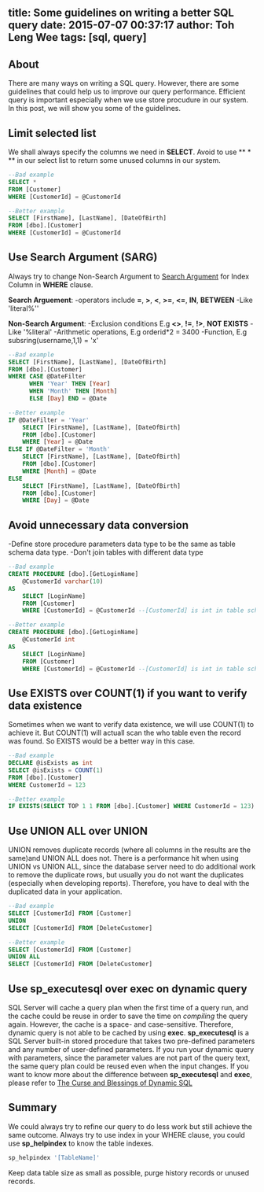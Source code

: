 title: Some guidelines on writing a better SQL query
date: 2015-07-07 00:37:17
author: Toh Leng Wee
tags: [sql, query]
---

## About
There are many ways on writing a SQL query. However, there are some guidelines that could help us to improve our query performance. Efficient query is important especially when we use store procudure in our system. In this post, we will show you some of the guidelines.

## Limit selected list
We shall always specify the columns we need in **SELECT**. Avoid to use ** * ** in our select list to return some unused columns in our system.

```sql
--Bad example
SELECT *
FROM [Customer] 
WHERE [CustomerId] = @CustomerId 

--Better example
SELECT [FirstName], [LastName], [DateOfBirth]
FROM [dbo].[Customer]
WHERE [CustomerId] = @CustomerId
```

## Use Search Argument (SARG)
Always try to change Non-Search Argument to [Search Argument](http://www.sqlconsulting.com/news1109.htm) for Index Column in **WHERE** clause.

**Search Arguement**: 
-operators include **=**, **>**, **<**, **>=**, **<=**, **IN**, **BETWEEN**
-Like 'literal%''

**Non-Search Argument**:
-Exclusion conditions E.g  **<>**, **!=**, **!>**, **NOT EXISTS**
-Like '%literal'
-Arithmetic operations, E.g  orderid*2 = 3400
-Function, E.g subsring(username,1,1) = 'x'

```sql
--Bad example
SELECT [FirstName], [LastName], [DateOfBirth]
FROM [dbo].[Customer]
WHERE CASE @DateFilter
      WHEN 'Year' THEN [Year]
      WHEN 'Month' THEN [Month]
      ELSE [Day] END = @Date

--Better example
IF @DateFilter = 'Year'
    SELECT [FirstName], [LastName], [DateOfBirth]
    FROM [dbo].[Customer]
    WHERE [Year] = @Date
ELSE IF @DateFilter = 'Month'
    SELECT [FirstName], [LastName], [DateOfBirth]
    FROM [dbo].[Customer]
    WHERE [Month] = @Date
ELSE
    SELECT [FirstName], [LastName], [DateOfBirth]
    FROM [dbo].[Customer]
    WHERE [Day] = @Date
```
## Avoid unnecessary data conversion
-Define store procedure parameters data type to be the same as table schema data type.
-Don't join tables with different data type

```sql
--Bad example
CREATE PROCEDURE [dbo].[GetLoginName]
    @CustomerId varchar(10)
AS
    SELECT [LoginName]
    FROM [Customer]
    WHERE [CustomerId] = @CustomerId --[CustomerId] is int in table schema

--Better example
CREATE PROCEDURE [dbo].[GetLoginName]
    @CustomerId int
AS
    SELECT [LoginName]
    FROM [Customer]
    WHERE [CustomerId] = @CustomerId --[CustomerId] is int in table schema
```

## Use EXISTS over COUNT(1) if you want to verify data existence
Sometimes when we want to verify data existence, we will use COUNT(1) to achieve it. But COUNT(1) will actuall scan the who table even the record was found. So EXISTS would be a better way in this case.

```sql
--Bad example
DECLARE @isExists as int
SELECT @isExists = COUNT(1)
FROM [dbo].[Customer]
WHERE CustomerId = 123

--Better example
IF EXISTS(SELECT TOP 1 1 FROM [dbo].[Customer] WHERE CustomerId = 123)
```

## Use UNION ALL over UNION
UNION removes duplicate records (where all columns in the results are the same)and UNION ALL does not.
There is a performance hit when using UNION vs UNION ALL, since the database server need to do additional work to remove the duplicate rows, but usually you do not want the duplicates (especially when developing reports). Therefore, you have to deal with the duplicated data in your application.

```sql
--Bad example
SELECT [CustomerId] FROM [Customer]
UNION
SELECT [CustomerId] FROM [DeleteCustomer]

--Better example
SELECT [CustomerId] FROM [Customer]
UNION ALL
SELECT [CustomerId] FROM [DeleteCustomer]
```

## Use sp_executesql over exec on dynamic query
SQL Server will cache a query plan when the first time of a query run, and the cache could be reuse in order to save the time on *compiling* the query again.
However, the cache is a space- and case-sensitive. Therefore, dynamic query is not able to be cached by using **exec**.
**sp_executesql** is a SQL Server built-in stored procedure that takes two pre-defined parameters and any number of user-defined parameters. If you run your dynamic query with parameters, since the parameter values are not part of the query text, the same query plan could be reused even when the input changes.
If you want to know more about the difference between **sp_executesql** and **exec**, please refer to [The Curse and Blessings of Dynamic SQL](http://www.sommarskog.se/dynamic_sql.html)

## Summary
We could always try to refine our query to do less work but still achieve the same outcome.
Always try to use index in your WHERE clause, you could use **sp_helpindex** to know the table indexes.
```sql
sp_helpindex '[TableName]'
```
Keep data table size as small as possible, purge history records or unused records.